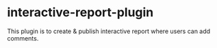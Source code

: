 interactive-report-plugin
=========================

This plugin is to create &amp; publish interactive report where users can add comments.
